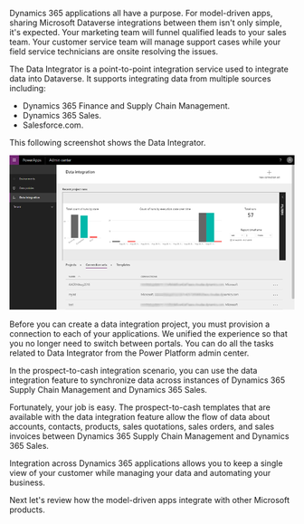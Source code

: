 ﻿Dynamics 365 applications all have a purpose. For model-driven apps, sharing Microsoft Dataverse integrations between them isn't only simple, it's expected. Your marketing team will funnel qualified leads to your sales team. Your customer service team will manage support cases while your field service technicians are onsite resolving the issues.

The Data Integrator is a point-to-point integration service used to integrate data into Dataverse. It supports integrating data from multiple sources including:

- Dynamics 365 Finance and Supply Chain Management.
- Dynamics 365 Sales.
- Salesforce.com.

This following screenshot shows the Data Integrator.

![Data Integrator screen](../media/m09-image16-report.png)

Before you can create a data integration project, you must provision a connection to each of your applications. We unified the experience so that you no longer need to switch between portals. You can do all the tasks related to Data Integrator from the Power Platform admin center. 

In the prospect-to-cash integration scenario, you can use the data integration feature to synchronize data across instances of Dynamics 365 Supply Chain Management and Dynamics 365 Sales. 

Fortunately, your job is easy. The prospect-to-cash templates that are available with the data integration feature allow the flow of data about accounts, contacts, products, sales quotations, sales orders, and sales invoices between Dynamics 365 Supply Chain Management and Dynamics 365 Sales. 

Integration across Dynamics 365 applications allows you to keep a single view of your customer while managing your data and automating your business.

Next let's review how the model-driven apps integrate with other Microsoft products.
